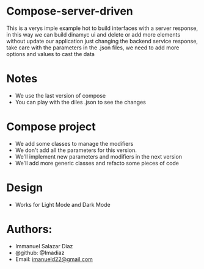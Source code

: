 # Compose-server-driven
This is a verys imple example hot to build interfaces with a server response, in this way we can build dinamyc ui and delete or add more elements without update our application just changing the backend service response, take care with the parameters in the .json files, we need to add more options and values to cast the data

# Notes
 - We use the last version of compose
 - You can play with the diles .json to see the changes

# Compose project
- We add some classes to manage the modifiers
- We don't add all the parameters for this version.
- We'll implement new parameters and modifiers in the next version
- We'll add more generic classes and refacto some pieces of code


# Design
- Works for Light Mode and Dark Mode


# Authors:
 - Immanuel Salazar Diaz
 - @github: @Imadiaz
 - Email: imanueld22@gmail.com
